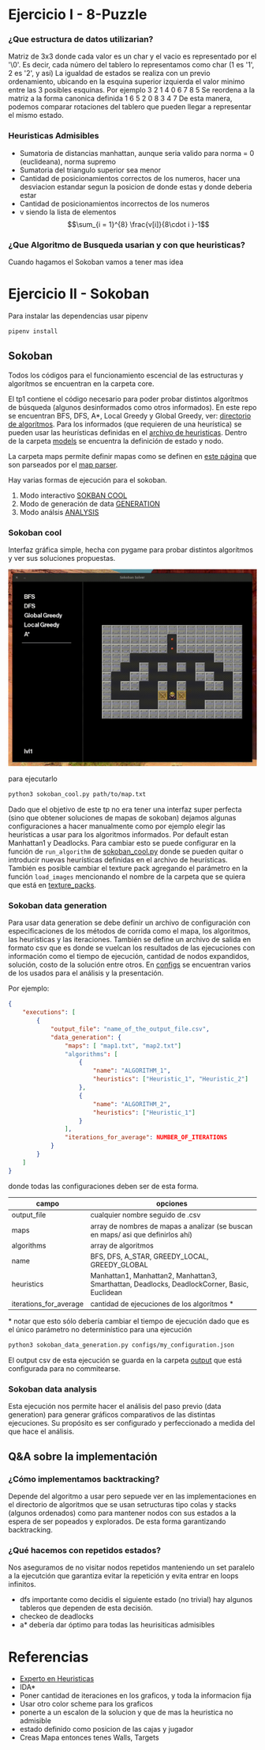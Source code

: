 # Ejercicio I - 8-Puzzle

### ¿Que estructura de datos utilizarian?
Matriz de 3x3 donde cada valor es un char y el vacio es representado por el '\0'. Es decir, cada número del tablero lo representamos como char (1 es '1', 2 es '2', y así)
La igualdad de estados se realiza con un previo ordenamiento, ubicando en la esquina superior izquierda el valor minimo entre las 3 posibles esquinas.
Por ejemplo
3 2 1
4 0 6
7 8 5
Se reordena a la matriz a la forma canonica definida
1 6 5
2 0 8
3 4 7
De esta manera, podemos comparar rotaciones del tablero que pueden llegar a representar el mismo estado.

### Heuristicas Admisibles
- Sumatoria de distancias manhattan, aunque seria valido para norma = 0 (euclideana), norma supremo
- Sumatoria del triangulo superior sea menor
- Cantidad de posicionamientos correctos de los numeros, hacer una desviacion estandar segun la posicion de donde estas y donde deberia estar
- Cantidad de posicionamientos incorrectos de los numeros
- v siendo la lista de elementos
$$\sum_{i = 1}^{8} \frac{v[i]}{8\cdot i }-1$$

### ¿Que Algoritmo de Busqueda usarian y con que heuristicas?
Cuando hagamos el Sokoban vamos a tener mas idea


# Ejercicio II - Sokoban

Para instalar las dependencias usar pipenv

```sh
pipenv install
```

## Sokoban

Todos los códigos para el funcionamiento escencial de las estructuras y algorítmos se encuentran en la carpeta core.

El tp1 contiene el código necesario para poder probar distintos algorítmos de búsqueda (algunos desinformados como otros informados). En este repo se encuentran BFS, DFS, A*, Local Greedy y Global Greedy, ver: [directorio de algorítmos](core/algorithms/). Para los informados (que requieren de una heurística) se pueden usar las heurísticas definidas en el [archivo de heuristicas](core/heuristics.py). Dentro de la carpeta [models](core/models/) se encuentra la definición de estado y nodo.


La carpeta maps permite definir mapas como se definen en [este página](http://www.game-sokoban.com/index.php?mode=level&lid=200) que son parseados por el [map parser](core/utils/map_parser.py).

Hay varias formas de ejecución para el sokoban.

1. Modo interactivo [SOKBAN COOL](sokoban_cool.py)
2. Modo de generación de data [GENERATION](sokoban_data_generation.py)
3. Modo análsis [ANALYSIS](sokoban_data_analysis.py)

### Sokoban cool

Interfaz gráfica simple, hecha con pygame para probar distintos algorítmos y ver sus soluciones propuestas.

![bfs 1 gif](resources/gifs/bfs_1.gif)

para ejecutarlo

```sh
python3 sokoban_cool.py path/to/map.txt
```

Dado que el objetivo de este tp no era tener una interfaz super perfecta (sino que obtener soluciones de mapas de sokoban) dejamos algunas configuraciones a hacer manualmente como por ejemplo elegir las heurísticas a usar para los algoritmos informados. Por default estan Manhattan1 y Deadlocks. Para cambiar esto se puede configurar en la función de `run_algorithm` de [sokoban_cool.py](sokoban_cool.py) donde se pueden quitar o introducir nuevas heurísticas definidas en el archivo de heurísticas. También es posible cambiar el texture pack agregando el parámetro en la función `load_images` mencionando el nombre de la carpeta que se quiera que está en [texture_packs](resources/texture_packs/).

### Sokoban data generation

Para usar data generation se debe definir un archivo de configuración con especificaciones de los métodos de corrida como el mapa, los algoritmos, las heurísticas y las iteraciones. También se define un archivo de salida en formato csv que es donde se vuelcan los resultados de las ejecuciones con información como el tiempo de ejecución, cantidad de nodos expandidos, solución, costo de la solución entre otros. En [configs](configs/) se encuentran varios de los usados para el análisis y la presentación.


Por ejemplo:
```json
{
    "executions": [
        {
            "output_file": "name_of_the_output_file.csv",
            "data_generation": {
                "maps": [ "map1.txt", "map2.txt"]
                "algorithms": [
                    {
                        "name": "ALGORITHM_1",
                        "heuristics": ["Heuristic_1", "Heuristic_2"]
                    },
                    {
                        "name": "ALGORITHM_2",
                        "heuristics": ["Heuristic_1"]
                    }
                ],
                "iterations_for_average": NUMBER_OF_ITERATIONS
            }
        }
    ]
}

```
donde todas las configuraciones deben ser de esta forma.

|campo | opciones|
|--|--|
| output_file| cualquier nombre seguido de .csv|
| maps | array de nombres de mapas a analizar (se buscan en maps/ asi que definirlos ahí)|
| algorithms | array de algoritmos |
| name | BFS, DFS, A_STAR, GREEDY_LOCAL, GREEDY_GLOBAL |
| heuristics | Manhattan1, Manhattan2, Manhattan3, Smarthattan, Deadlocks, DeadlockCorner, Basic, Euclidean|
| iterations_for_average | cantidad de ejecuciones de los algorítmos \*|

\* notar que esto sólo debería cambiar el tiempo de ejecución dado que es el único parámetro no determinístico para una ejecución



```sh
python3 sokoban_data_generation.py configs/my_configuration.json
```

El output csv de esta ejecución se guarda en la carpeta [output](output/) que está configurada para no commitearse.

### Sokoban data analysis

Esta ejecución nos permite hacer el análisis del paso previo (data generation) para generar gráficos comparativos de las distintas ejecuciones. Su propósito es ser configurado y perfeccionado a medida del que hace el análisis.

## Q&A sobre la implementación

### ¿Cómo implementamos backtracking?
Depende del algoritmo a usar pero sepuede ver en las implementaciones en el directorio de algoritmos que se usan setructuras tipo colas y stacks (algunos ordenados) como para mantener nodos con sus estados a la espera de ser popeados y explorados. De esta forma garantizando backtracking.


### ¿Qué hacemos con repetidos estados?

Nos aseguramos de no visitar nodos repetidos manteniendo un set paralelo a la ejecutción que garantiza evitar la repetición y evita entrar en loops infinitos.

- dfs importante como decidis el siguiente estado (no trivial) hay algunos tableros que dependen de esta decisión.
- checkeo de deadlocks
- a* debería dar óptimo para todas las heurisiticas admisibles



# Referencias

- [Experto en Heuristicas](https://www.reddit.com/r/algorithms/comments/fedzu1/pathfinding_heuristic_for_indirect_movement_like/)
- IDA*
- Poner cantidad de iteraciones en los graficos, y toda la informacion fija
- Usar otro color scheme para los graficos
- ponerte a un escalon de la solucion y que de mas la heuristica no admisible
- estado definido como posicion de las cajas y jugador
- Creas Mapa entonces tenes Walls, Targets
